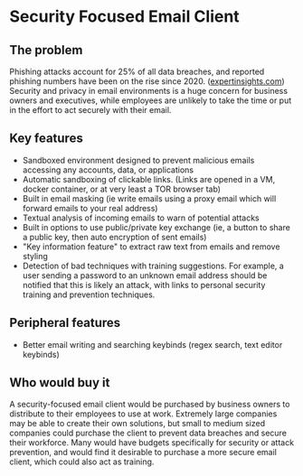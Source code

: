# Security Focused Email Client

## The problem

Phishing attacks account for 25% of all data breaches, and reported phishing numbers have been on the rise since 2020. ([expertinsights.com](https://expertinsights.com/insights/50-phishing-stats-you-should-know/#:~:text=IC3's%20report%20found%20that%20phishing,identity%20theft%20(43%2C330%20victims).))  
Security and privacy in email environments is a huge concern for business owners and executives, while employees are unlikely to take the time or put in the effort to act securely with their email.

## Key features

 - Sandboxed environment designed to prevent malicious emails accessing any accounts, data, or applications
 - Automatic sandboxing of clickable links. (Links are opened in a VM, docker container, or at very least a TOR browser tab)
 - Built in email masking (ie write emails using a proxy email which will forward emails to your real address)
 - Textual analysis of incoming emails to warn of potential attacks
 - Built in options to use public/private key exchange (ie, a button to share a public key, then auto encryption of sent emails)
 - "Key information feature" to extract raw text from emails and remove styling
 - Detection of bad techniques with training suggestions. For example, a user sending a password to an unknown email address should be notified that this is likely an attack, with links to personal security training and prevention techniques.

## Peripheral features
 - Better email writing and searching keybinds (regex search, text editor keybinds)

## Who would buy it

A security-focused email client would be purchased by business owners to distribute to their employees to use at work. Extremely large companies may be able to create their own solutions, but small to medium sized companies could purchase the client to prevent data breaches and secure their workforce. Many would have budgets specifically for security or attack prevention, and would find it desirable to purchase a more secure email client, which could also act as training.
